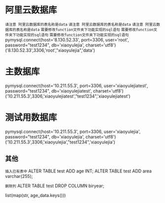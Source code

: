 # 阿里云数据库
`请注意 阿里云数据库的表名称是data` `请注意 阿里云数据库的表名称是data` `请注意 阿里云数据库的表名称是data`
`需要修改function文件夹下功能实现的sql语句` `需要修改function文件夹下功能实现的sql语句` `需要修改function文件夹下功能实现的sql语句`
pymysql.connect(host='8.130.52.33', port=3306, user='root', password="test1234", db='xiaoyulejia', charset='utf8')
('8.130.52.33',3306,'root',"xiaoyulejia",'data')

# 主数据库
pymysql.connect(host='10.211.55.3', port=3306, user='xiaoyulejiatest', password="test1234", db='xiaoyulejiatest', charset='utf8')
('10.211.55.3',3306,'xiaoyulejiatest',"test1234",'xiaoyulejiatest')


# 测试用数据库
pymysql.connect(host='10.211.55.3', port=3306, user='xiaoyulejia', password="test1234", db='xiaoyulejia', charset='utf8')
('10.211.55.3',3306,'xiaoyulejia',"test1234",'xiaoyulejia')

## 其他
`插入已有表中`
ALTER TABLE test ADD age INT;
ALTER TABLE test ADD area varchar(255);

`删除列`
ALTER TABLE test DROP COLUMN biryear;

list(map(str, age_data.keys()))